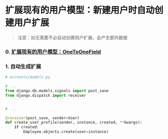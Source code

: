 # 扩展现有的用户模型：新建用户时自动创建用户扩展

> 注意：如无需要不必自动创建用户扩展，会产生额外数据


### 0. [扩展现有的用户模型：OneToOneField](../example1-profile/)

### 1. 自动生成扩展

``` python
# accounts/models.py

# ...
from django.db.models.signals import post_save
from django.dispatch import receiver


# ...

@receiver(post_save, sender=User)
def create_user_profile(sender, instance, created, **kwargs):
    if created:
        Employee.objects.create(user=instance)
```
